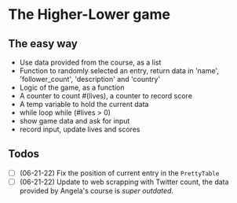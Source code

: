 # The Higher-Lower game
## The easy way
- Use data provided from the course, as a list
- Function to randomly selected an entry, return data in 'name', 'follower_count', 'description' and 'country'
- Logic of the game, as a function
- A counter to count #(lives), a counter to record score
- A temp variable to hold the current data
- while loop while (#lives > 0)
- show game data and ask for input
- record input, update lives and scores

## Todos 
- [ ] (06-21-22) Fix the position of current entry in the `PrettyTable`
- [ ] (06-21-22) Update to web scrapping with Twitter count, the data provided by  Angela's course is *super outdated*.